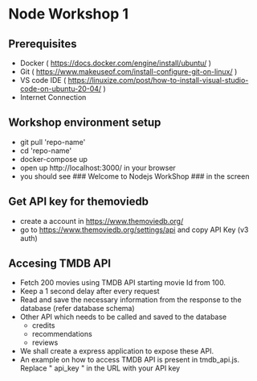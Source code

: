 # Node Workshop 1
## Prerequisites
 - Docker  ( https://docs.docker.com/engine/install/ubuntu/ )
 - Git     ( https://www.makeuseof.com/install-configure-git-on-linux/ )
 - VS code IDE ( https://linuxize.com/post/how-to-install-visual-studio-code-on-ubuntu-20-04/ )
 - Internet Connection

## Workshop environment setup 
 - git pull 'repo-name'
 - cd 'repo-name'
 - docker-compose up
 - open up http://localhost:3000/ in your browser
 - you should see ### Welcome to Nodejs WorkShop ### in the screen

## Get API key for themoviedb
 - create a account in https://www.themoviedb.org/
 - go to https://www.themoviedb.org/settings/api and copy API Key (v3 auth)

## Accesing TMDB API 
 - Fetch 200 movies using TMDB API starting movie Id from 100. 
 - Keep a 1 second delay after every request
 - Read and save the necessary information from the response to the database (refer database schema)
 - Other API which needs to be called and saved to the database
      * credits
      * recommendations
      * reviews
 - We shall create a express application to expose these API.
 - An example on how to access TMDB API is present in tmdb_api.js. Replace " api_key " in the URL with your API key

 

   
